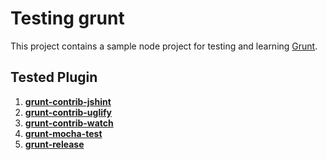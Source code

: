 # Testing grunt

This project contains a sample node project for testing and learning [Grunt](http://gruntjs.com/).

## Tested Plugin

1. [**grunt-contrib-jshint**]()
2. [**grunt-contrib-uglify**]()
3. [**grunt-contrib-watch**]()
4. [**grunt-mocha-test**]()
5. [**grunt-release**]()
